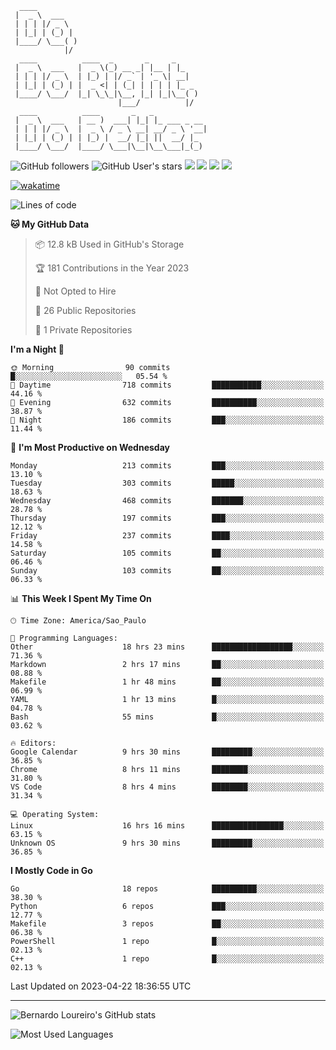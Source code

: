 ```ascii
  ____         
 |  _ \  ___   
 | | | |/ _ \  
 | |_| | (_) | 
 |____/ \___( )
            |/ 
  ____          ____  _       _     _     
 |  _ \  ___   |  _ \(_) __ _| |__ | |_   
 | | | |/ _ \  | |_) | |/ _` | '_ \| __|  
 | |_| | (_) | |  _ <| | (_| | | | | |_ _ 
 |____/ \___/  |_| \_\_|\__, |_| |_|\__( )
                        |___/          |/ 
  ____          ____       _   _            
 |  _ \  ___   | __ )  ___| |_| |_ ___ _ __ 
 | | | |/ _ \  |  _ \ / _ \ __| __/ _ \ '__|
 | |_| | (_) | | |_) |  __/ |_| ||  __/ |_  
 |____/ \___/  |____/ \___|\__|\__\___|_(_) 

```





![GitHub followers](https://img.shields.io/github/followers/bernardolm?style=for-the-badge&label=GitHub%20followers) ![GitHub User's stars](https://img.shields.io/github/stars/bernardolm?style=for-the-badge&label=GitHub%20User's%20stars) [![](https://img.shields.io/static/v1?logo=linkedin&label=LinkedIn&message=bernardolm&color=0A66C2&style=for-the-badge)](https://www.linkedin.com/in/bernardolm) [![](https://img.shields.io/static/v1?logo=lastdotfm&label=last.fm&message=bernardolm&color=D51007&style=for-the-badge)](https://www.last.fm/user/bernardolm) [![](https://img.shields.io/static/v1?logo=spotify&label=spotify&message=bernardolou&color=1ED760&style=for-the-badge)](https://open.spotify.com/user/bernardolou) [![](https://img.shields.io/static/v1?logo=awesomelists&label=My%20awesome%20stars&message=⭐⭐⭐&color=FC60A8&style=for-the-badge)](https://github.com/bernardolm/awesome-stars)

[![wakatime](https://wakatime.com/badge/user/186868b7-2443-4b6b-ae40-3d29d342e88e.svg)](https://wakatime.com/@186868b7-2443-4b6b-ae40-3d29d342e88e)

<!--START_SECTION:waka-->
![Lines of code](https://img.shields.io/badge/From%20Hello%20World%20I%27ve%20Written-3.1%20million%20lines%20of%20code-blue)

**🐱 My GitHub Data** 

> 📦 12.8 kB Used in GitHub's Storage 
 > 
> 🏆 181 Contributions in the Year 2023
 > 
> 🚫 Not Opted to Hire
 > 
> 📜 26 Public Repositories 
 > 
> 🔑 1 Private Repositories 
 > 
**I'm a Night 🦉** 

```text
🌞 Morning                90 commits          █░░░░░░░░░░░░░░░░░░░░░░░░   05.54 % 
🌆 Daytime                718 commits         ███████████░░░░░░░░░░░░░░   44.16 % 
🌃 Evening                632 commits         ██████████░░░░░░░░░░░░░░░   38.87 % 
🌙 Night                  186 commits         ███░░░░░░░░░░░░░░░░░░░░░░   11.44 % 
```
📅 **I'm Most Productive on Wednesday** 

```text
Monday                   213 commits         ███░░░░░░░░░░░░░░░░░░░░░░   13.10 % 
Tuesday                  303 commits         █████░░░░░░░░░░░░░░░░░░░░   18.63 % 
Wednesday                468 commits         ███████░░░░░░░░░░░░░░░░░░   28.78 % 
Thursday                 197 commits         ███░░░░░░░░░░░░░░░░░░░░░░   12.12 % 
Friday                   237 commits         ████░░░░░░░░░░░░░░░░░░░░░   14.58 % 
Saturday                 105 commits         ██░░░░░░░░░░░░░░░░░░░░░░░   06.46 % 
Sunday                   103 commits         ██░░░░░░░░░░░░░░░░░░░░░░░   06.33 % 
```


📊 **This Week I Spent My Time On** 

```text
🕑︎ Time Zone: America/Sao_Paulo

💬 Programming Languages: 
Other                    18 hrs 23 mins      ██████████████████░░░░░░░   71.36 % 
Markdown                 2 hrs 17 mins       ██░░░░░░░░░░░░░░░░░░░░░░░   08.88 % 
Makefile                 1 hr 48 mins        ██░░░░░░░░░░░░░░░░░░░░░░░   06.99 % 
YAML                     1 hr 13 mins        █░░░░░░░░░░░░░░░░░░░░░░░░   04.78 % 
Bash                     55 mins             █░░░░░░░░░░░░░░░░░░░░░░░░   03.62 % 

🔥 Editors: 
Google Calendar          9 hrs 30 mins       █████████░░░░░░░░░░░░░░░░   36.85 % 
Chrome                   8 hrs 11 mins       ████████░░░░░░░░░░░░░░░░░   31.80 % 
VS Code                  8 hrs 4 mins        ████████░░░░░░░░░░░░░░░░░   31.34 % 

💻 Operating System: 
Linux                    16 hrs 16 mins      ████████████████░░░░░░░░░   63.15 % 
Unknown OS               9 hrs 30 mins       █████████░░░░░░░░░░░░░░░░   36.85 % 
```

**I Mostly Code in Go** 

```text
Go                       18 repos            ██████████░░░░░░░░░░░░░░░   38.30 % 
Python                   6 repos             ███░░░░░░░░░░░░░░░░░░░░░░   12.77 % 
Makefile                 3 repos             ██░░░░░░░░░░░░░░░░░░░░░░░   06.38 % 
PowerShell               1 repo              █░░░░░░░░░░░░░░░░░░░░░░░░   02.13 % 
C++                      1 repo              █░░░░░░░░░░░░░░░░░░░░░░░░   02.13 % 
```




 Last Updated on 2023-04-22 18:36:55 UTC
<!--END_SECTION:waka-->

---

![Bernardo Loureiro's GitHub stats](https://github-readme-stats.vercel.app/api?username=bernardolm&count_private=true&show_icons=true&theme=nightowl&include_all_commits=true)

![Most Used Languages](https://github-readme-stats.vercel.app/api/top-langs/?username=bernardolm&theme=nightowl&langs_count=99)
